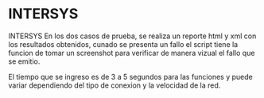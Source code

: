 # INTERSYS
INTERSYS
En los dos casos de prueba, se realiza un reporte html y xml con los resultados obtenidos, 
cunado se presenta un fallo el script tiene la funcion de tomar un screenshot para verificar 
de manera vizual el fallo que se emitio.

El tiempo que se ingreso es de 3 a 5 segundos para las funciones y puede variar dependiendo del tipo de conexion 
y la velocidad de la red.


